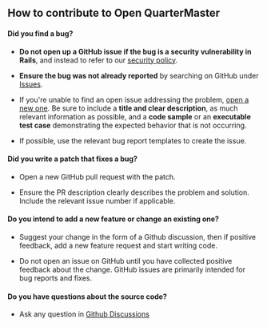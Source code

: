 ## How to contribute to Open QuarterMaster

#### **Did you find a bug?**

* **Do not open up a GitHub issue if the bug is a security vulnerability
  in Rails**, and instead to refer to our [security policy](https://github.com/Epic-Breakfast-Productions/OpenQuarterMaster/security/policy).

* **Ensure the bug was not already reported** by searching on GitHub under [Issues](https://github.com/Epic-Breakfast-Productions/OpenQuarterMaster/issues).

* If you're unable to find an open issue addressing the problem, [open a new one](https://github.com/Epic-Breakfast-Productions/OpenQuarterMaster/issues/new). Be sure to include a **title and clear description**, as much relevant information as possible, and a **code sample** or an **executable test case** demonstrating the expected behavior that is not occurring.

* If possible, use the relevant bug report templates to create the issue.

#### **Did you write a patch that fixes a bug?**

* Open a new GitHub pull request with the patch.

* Ensure the PR description clearly describes the problem and solution. Include the relevant issue number if applicable.

#### **Do you intend to add a new feature or change an existing one?**

* Suggest your change in the form of a Github discussion, then if positive feedback, add a new feature request and start writing code.

* Do not open an issue on GitHub until you have collected positive feedback about the change. GitHub issues are primarily intended for bug reports and fixes.

#### **Do you have questions about the source code?**

* Ask any question in [Github Discussions](https://github.com/Epic-Breakfast-Productions/OpenQuarterMaster/discussions)
